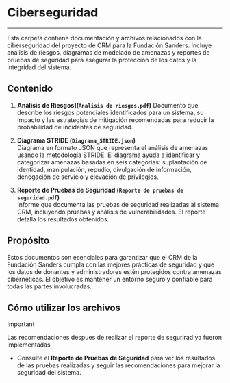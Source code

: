 # Ciberseguridad
---

Esta carpeta contiene documentación y archivos relacionados con la ciberseguridad del proyecto de CRM para la Fundación Sanders. Incluye análisis de riesgos, diagramas de modelado de amenazas y reportes de pruebas de seguridad para asegurar la protección de los datos y la integridad del sistema.

## Contenido

1. **Análisis de Riesgos](`Analisis de riesgos.pdf`)**
   Documento que describe los riesgos potenciales identificados para un sistema, su impacto y las estrategias de mitigación recomendadas para reducir la probabilidad de incidentes de seguridad.

3. **Diagrama STRIDE (`Diagrama_STRIDE.json`)**  
   Diagrama en formato JSON que representa el análisis de amenazas usando la metodología STRIDE. El diagrama ayuda a identificar y categorizar amenazas basadas en seis categorías: suplantación de identidad, manipulación, repudio, divulgación de información, denegación de servicio y elevación de privilegios.

4. **Reporte de Pruebas de Seguridad (`Reporte de pruebas de seguridad.pdf`)**  
   Informe que documenta las pruebas de seguridad realizadas al sistema CRM, incluyendo pruebas y análisis de vulnerabilidades. El reporte detalla los resultados obtenidos.

## Propósito

Estos documentos son esenciales para garantizar que el CRM de la Fundación Sanders cumpla con las mejores prácticas de seguridad y que los datos de donantes y administradores estén protegidos contra amenazas cibernéticas. El objetivo es mantener un entorno seguro y confiable para todas las partes involucradas.

## Cómo utilizar los archivos

> [!IMPORTANT]
> Las recomendaciones despues de realizar el reporte de segurirad ya fueron implementadas

- Consulte el **Reporte de Pruebas de Seguridad** para ver los resultados de las pruebas realizadas y seguir las recomendaciones para mejorar la seguridad del sistema.
